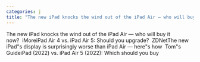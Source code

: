 ```yaml
---
categories: j
title: "The new iPad knocks the wind out of the iPad Air — who will buy it now  iMore"
---
```

The new iPad knocks the wind out of the iPad Air — who will buy it now?&nbsp;&nbsp;iMoreiPad Air 4 vs. iPad Air 5: Should you upgrade?&nbsp;&nbsp;ZDNetThe new iPad"s display is surprisingly worse than iPad Air — here"s how&nbsp;&nbsp;Tom"s GuideiPad (2022) vs. iPad Air 5 (2022): Which should you buy
